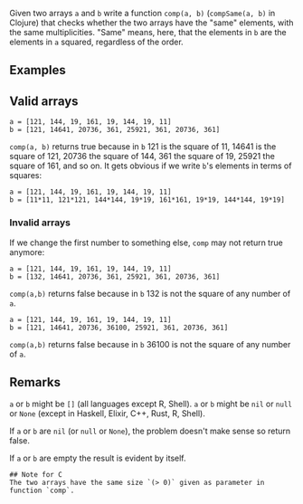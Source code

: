 Given two arrays `a` and `b` write a function `comp(a, b)` (`compSame(a, b)` in Clojure) that checks whether the two arrays have the "same" elements, with the same multiplicities. "Same" means, here, that the elements in `b` are the elements in `a` squared, regardless of the order.

## Examples
## Valid arrays
```
a = [121, 144, 19, 161, 19, 144, 19, 11]  
b = [121, 14641, 20736, 361, 25921, 361, 20736, 361]
```
`comp(a, b)` returns true because in `b` 121 is the square of 11, 14641 is the square of 121, 20736 the square of 144, 361 the square of 19, 25921 the square of 161, and so on. It gets obvious if we write `b`'s elements in terms of squares:
```
a = [121, 144, 19, 161, 19, 144, 19, 11] 
b = [11*11, 121*121, 144*144, 19*19, 161*161, 19*19, 144*144, 19*19]
```
### Invalid arrays
If we change the first number to something else, `comp` may not return true anymore:
```
a = [121, 144, 19, 161, 19, 144, 19, 11]  
b = [132, 14641, 20736, 361, 25921, 361, 20736, 361]
```
`comp(a,b)` returns false because in `b` 132 is not the square of any number of `a`.
```
a = [121, 144, 19, 161, 19, 144, 19, 11]  
b = [121, 14641, 20736, 36100, 25921, 361, 20736, 361]
```
`comp(a,b)` returns false because in `b` 36100 is not the square of any number of `a`.

## Remarks
`a` or `b` might be `[]` (all languages except R, Shell).
`a` or `b` might be `nil` or `null` or `None` (except in Haskell, Elixir, C++, Rust, R, Shell). 

If `a` or `b` are `nil` (or `null` or `None`), the problem doesn't make sense so return false.

If `a` or `b` are empty the result is evident by itself.

~~~if:c
## Note for C
The two arrays have the same size `(> 0)` given as parameter in function `comp`.
~~~